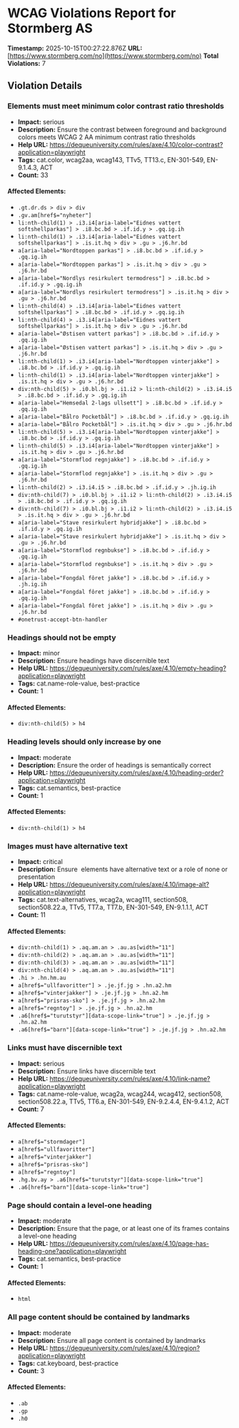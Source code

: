 # WCAG Violations Report for Stormberg AS

**Timestamp:** 2025-10-15T00:27:22.876Z
**URL:** [https://www.stormberg.com/no](https://www.stormberg.com/no)
**Total Violations:** 7

## Violation Details

### Elements must meet minimum color contrast ratio thresholds

- **Impact:** serious
- **Description:** Ensure the contrast between foreground and background colors meets WCAG 2 AA minimum contrast ratio thresholds
- **Help URL:** https://dequeuniversity.com/rules/axe/4.10/color-contrast?application=playwright
- **Tags:** cat.color, wcag2aa, wcag143, TTv5, TT13.c, EN-301-549, EN-9.1.4.3, ACT
- **Count:** 33

#### Affected Elements:

- `.gt.dr.ds > div > div`
- `.gv.am[href$="nyheter"]`
- `li:nth-child(1) > .i3.i4[aria-label="Eidnes vattert softshellparkas"] > .i8.bc.bd > .if.id.y > .gq.ig.ih`
- `li:nth-child(1) > .i3.i4[aria-label="Eidnes vattert softshellparkas"] > .is.it.hq > div > .gu > .j6.hr.bd`
- `a[aria-label="Nordtoppen parkas"] > .i8.bc.bd > .if.id.y > .gq.ig.ih`
- `a[aria-label="Nordtoppen parkas"] > .is.it.hq > div > .gu > .j6.hr.bd`
- `a[aria-label="Nordlys resirkulert termodress"] > .i8.bc.bd > .if.id.y > .gq.ig.ih`
- `a[aria-label="Nordlys resirkulert termodress"] > .is.it.hq > div > .gu > .j6.hr.bd`
- `li:nth-child(4) > .i3.i4[aria-label="Eidnes vattert softshellparkas"] > .i8.bc.bd > .if.id.y > .gq.ig.ih`
- `li:nth-child(4) > .i3.i4[aria-label="Eidnes vattert softshellparkas"] > .is.it.hq > div > .gu > .j6.hr.bd`
- `a[aria-label="Østisen vattert parkas"] > .i8.bc.bd > .if.id.y > .gq.ig.ih`
- `a[aria-label="Østisen vattert parkas"] > .is.it.hq > div > .gu > .j6.hr.bd`
- `li:nth-child(1) > .i3.i4[aria-label="Nordtoppen vinterjakke"] > .i8.bc.bd > .if.id.y > .gq.ig.ih`
- `li:nth-child(1) > .i3.i4[aria-label="Nordtoppen vinterjakke"] > .is.it.hq > div > .gu > .j6.hr.bd`
- `div:nth-child(5) > .i0.bl.bj > .i1.i2 > li:nth-child(2) > .i3.i4.i5 > .i8.bc.bd > .if.id.y > .gq.ig.ih`
- `a[aria-label="Hemsedal 2-lags ullsett"] > .i8.bc.bd > .if.id.y > .gq.ig.ih`
- `a[aria-label="Bålro Pocketbål"] > .i8.bc.bd > .if.id.y > .gq.ig.ih`
- `a[aria-label="Bålro Pocketbål"] > .is.it.hq > div > .gu > .j6.hr.bd`
- `li:nth-child(5) > .i3.i4[aria-label="Nordtoppen vinterjakke"] > .i8.bc.bd > .if.id.y > .gq.ig.ih`
- `li:nth-child(5) > .i3.i4[aria-label="Nordtoppen vinterjakke"] > .is.it.hq > div > .gu > .j6.hr.bd`
- `a[aria-label="Stormflod regnjakke"] > .i8.bc.bd > .if.id.y > .gq.ig.ih`
- `a[aria-label="Stormflod regnjakke"] > .is.it.hq > div > .gu > .j6.hr.bd`
- `li:nth-child(2) > .i3.i4.i5 > .i8.bc.bd > .if.id.y > .jh.ig.ih`
- `div:nth-child(7) > .i0.bl.bj > .i1.i2 > li:nth-child(2) > .i3.i4.i5 > .i8.bc.bd > .if.id.y > .gq.ig.ih`
- `div:nth-child(7) > .i0.bl.bj > .i1.i2 > li:nth-child(2) > .i3.i4.i5 > .is.it.hq > div > .gu > .j6.hr.bd`
- `a[aria-label="Stave resirkulert hybridjakke"] > .i8.bc.bd > .if.id.y > .gq.ig.ih`
- `a[aria-label="Stave resirkulert hybridjakke"] > .is.it.hq > div > .gu > .j6.hr.bd`
- `a[aria-label="Stormflod regnbukse"] > .i8.bc.bd > .if.id.y > .gq.ig.ih`
- `a[aria-label="Stormflod regnbukse"] > .is.it.hq > div > .gu > .j6.hr.bd`
- `a[aria-label="Fongdal fôret jakke"] > .i8.bc.bd > .if.id.y > .jh.ig.ih`
- `a[aria-label="Fongdal fôret jakke"] > .i8.bc.bd > .if.id.y > .gq.ig.ih`
- `a[aria-label="Fongdal fôret jakke"] > .is.it.hq > div > .gu > .j6.hr.bd`
- `#onetrust-accept-btn-handler`

### Headings should not be empty

- **Impact:** minor
- **Description:** Ensure headings have discernible text
- **Help URL:** https://dequeuniversity.com/rules/axe/4.10/empty-heading?application=playwright
- **Tags:** cat.name-role-value, best-practice
- **Count:** 1

#### Affected Elements:

- `div:nth-child(5) > h4`

### Heading levels should only increase by one

- **Impact:** moderate
- **Description:** Ensure the order of headings is semantically correct
- **Help URL:** https://dequeuniversity.com/rules/axe/4.10/heading-order?application=playwright
- **Tags:** cat.semantics, best-practice
- **Count:** 1

#### Affected Elements:

- `div:nth-child(1) > h4`

### Images must have alternative text

- **Impact:** critical
- **Description:** Ensure <img> elements have alternative text or a role of none or presentation
- **Help URL:** https://dequeuniversity.com/rules/axe/4.10/image-alt?application=playwright
- **Tags:** cat.text-alternatives, wcag2a, wcag111, section508, section508.22.a, TTv5, TT7.a, TT7.b, EN-301-549, EN-9.1.1.1, ACT
- **Count:** 11

#### Affected Elements:

- `div:nth-child(1) > .aq.am.an > .au.as[width="11"]`
- `div:nth-child(2) > .aq.am.an > .au.as[width="11"]`
- `div:nth-child(3) > .aq.am.an > .au.as[width="11"]`
- `div:nth-child(4) > .aq.am.an > .au.as[width="11"]`
- `.hi > .hn.hm.au`
- `a[href$="ullfavoritter"] > .je.jf.jg > .hn.a2.hm`
- `a[href$="vinterjakker"] > .je.jf.jg > .hn.a2.hm`
- `a[href$="prisras-sko"] > .je.jf.jg > .hn.a2.hm`
- `a[href$="regntoy"] > .je.jf.jg > .hn.a2.hm`
- `.a6[href$="turutstyr"][data-scope-link="true"] > .je.jf.jg > .hn.a2.hm`
- `.a6[href$="barn"][data-scope-link="true"] > .je.jf.jg > .hn.a2.hm`

### Links must have discernible text

- **Impact:** serious
- **Description:** Ensure links have discernible text
- **Help URL:** https://dequeuniversity.com/rules/axe/4.10/link-name?application=playwright
- **Tags:** cat.name-role-value, wcag2a, wcag244, wcag412, section508, section508.22.a, TTv5, TT6.a, EN-301-549, EN-9.2.4.4, EN-9.4.1.2, ACT
- **Count:** 7

#### Affected Elements:

- `a[href$="stormdager"]`
- `a[href$="ullfavoritter"]`
- `a[href$="vinterjakker"]`
- `a[href$="prisras-sko"]`
- `a[href$="regntoy"]`
- `.hg.bv.ay > .a6[href$="turutstyr"][data-scope-link="true"]`
- `.a6[href$="barn"][data-scope-link="true"]`

### Page should contain a level-one heading

- **Impact:** moderate
- **Description:** Ensure that the page, or at least one of its frames contains a level-one heading
- **Help URL:** https://dequeuniversity.com/rules/axe/4.10/page-has-heading-one?application=playwright
- **Tags:** cat.semantics, best-practice
- **Count:** 1

#### Affected Elements:

- `html`

### All page content should be contained by landmarks

- **Impact:** moderate
- **Description:** Ensure all page content is contained by landmarks
- **Help URL:** https://dequeuniversity.com/rules/axe/4.10/region?application=playwright
- **Tags:** cat.keyboard, best-practice
- **Count:** 3

#### Affected Elements:

- `.ab`
- `.gp`
- `.h0`
